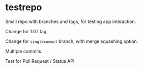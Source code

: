 # testrepo
Small repo with branches and tags, for testing app interaction.

Change for 1.0.1 tag.

Change for `singlecommit` branch, with merge squashing option.

Multiple commits.

Test for Pull Request / Status API

